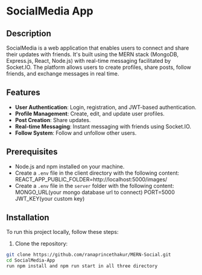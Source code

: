 # SocialMedia App

## Description

SocialMedia is a web application that enables users to connect and share their updates with friends. It's built using the MERN stack (MongoDB, Express.js, React, Node.js) with real-time messaging facilitated by Socket.IO. The platform allows users to create profiles, share posts, follow friends, and exchange messages in real time.

## Features

- **User Authentication**: Login, registration, and JWT-based authentication.
- **Profile Management**: Create, edit, and update user profiles.
- **Post Creation**: Share updates.
- **Real-time Messaging**: Instant messaging with friends using Socket.IO.
- **Follow System**: Follow and unfollow other users.

## Prerequisites

- Node.js and npm installed on your machine.
- Create a `.env` file in the client directory with the following content:
  REACT_APP_PUBLIC_FOLDER=http://localhost:5000/images/
- Create a `.env` file in the `server` folder with the following content:
  MONGO_URL(your mongo database url to connect)
  PORT=5000
  JWT_KEY(your custom key)

## Installation

To run this project locally, follow these steps:

1. Clone the repository:

```bash
git clone https://github.com/ranaprincethakur/MERN-Social.git
cd SocialMedia-App
run npm install and npm run start in all three directory
```
